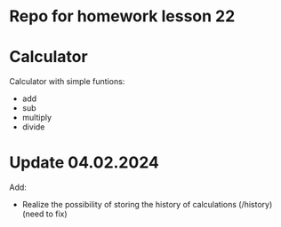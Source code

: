 # Repo for homework lesson 22

# Calculator
Calculator with simple funtions:
- add
- sub
- multiply
- divide

# Update 04.02.2024
Add:
- Realize the possibility of storing the history of calculations (/history) (need to fix)
